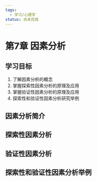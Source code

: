 ```yaml
---
tags:
  - 学习/心理学
status: 尚未完成
---
```

# 第7章 因素分析

## 学习目标

1. 了解因素分析的概念
2. 掌握探索性因素分析的原理及应用
3. 掌握验证性因素分析的原理及应用
4. 探索性和验证性因素分析研究举例

## 因素分析简介
## 探索性因素分析
## 验证性因素分析
## 探索性和验证性因素分析举例
